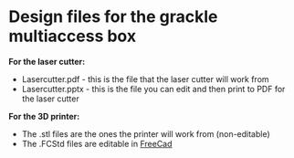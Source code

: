 # Design files for the grackle multiaccess box

**For the laser cutter:**
 - Lasercutter.pdf - this is the file that the laser cutter will work from
 - Lasercutter.pptx - this is the file you can edit and then print to PDF for the laser cutter

**For the 3D printer:**
 - The .stl files are the ones the printer will work from (non-editable)
 - The .FCStd files are editable in [FreeCad](https://www.freecadweb.org)
